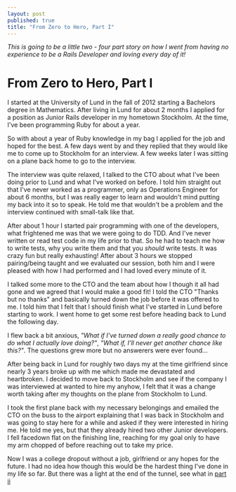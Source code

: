 ```yaml
---
layout: post
published: true
title: "From Zero to Hero, Part I"
---
```


_This is going to be a little two - four part story on how I went from
having no experience to be a Rails Developer and loving every day of it!_

# From Zero to Hero, Part I
I started at the University of Lund in the fall of 2012 starting a
Bachelors degree in Mathematics.
After living in Lund for about 2 months I applied for a position as
Junior Rails developer in my hometown Stockholm. At the time, I've been
programming Ruby for about a year.

  So with about a year of Ruby knowledge in my bag I applied for the
job and hoped for the best. A few days went by and they replied that
they would like me to come up to Stockholm for an interview. A few
weeks later I was sitting on a plane back home to go to the interview.

  The interview was quite relaxed, I talked to the CTO about what I've
been doing prior to Lund and what I've worked on before. I told him
straight out that I've never worked as a programmer, only as Operations
Engineer for about 6 months, but I was really eager to learn and
wouldn't mind putting my back into it so to speak. He told me that
wouldn't be a problem and the interview continued with small-talk
like that.

  After about 1 hour I started pair programming with one of the
developers, what frightened me was that we were going to do TDD.
And I've never written or read test code in my life prior to that. So
he had to teach me how to write tests, why you write them and that you
_should_ write tests. It was crazy fun but really exhausting!
After about 3 hours we stopped pairing/being taught and we evaluated
our session, both him and I were pleased with how I had performed and I
had loved every minute of it.

  I talked some more to the CTO and the team about how I though it all
had gone and we agreed that I would make a good fit! I told the CTO
"Thanks but no thanks" and basically turned down the job before it was
offered to me. I told him that I felt that I should finish what I've
started in Lund before starting to work. I went home to get some rest
before heading back to Lund the following day.

  I flew back a bit anxious, _"What if I've turned down a really good
chance to do what I actually love doing?"_, _"What if, I'll never
get another chance like this?"_. The questions grew more but no
answerers were ever found...

  After being back in Lund for roughly two days my at the time
girlfriend since nearly 3 years broke up with me which made me
devastated and heartbroken. I decided to move back to Stockholm and see
if the company I was interviewed at wanted to hire my anyhow, I felt
that it was a change worth taking after my thoughts on the plane from
Stockholm to Lund.

  I took the first plane back with my necessary belongings and emailed
the CTO on the buss to the airport explaining that I was back in
Stockholm and was going to stay here for a while and asked if they were
interested in hiring me.  He told me yes, but that they already hired
two other Junior developers.
I fell facedown flat on the finishing line, reaching for my goal only
to have my arm chopped of before reaching out to take my price.

  Now I was a college dropout without a job, girlfriend or any hopes
for the future. I had no idea how though this would be the hardest
thing I've done in my life so far. But there was a light at the end of
the tunnel, see what in [part ii][part_ii]

[part_ii]:[http://teoljungberg.com/from-zero-to-hero-part-2]
